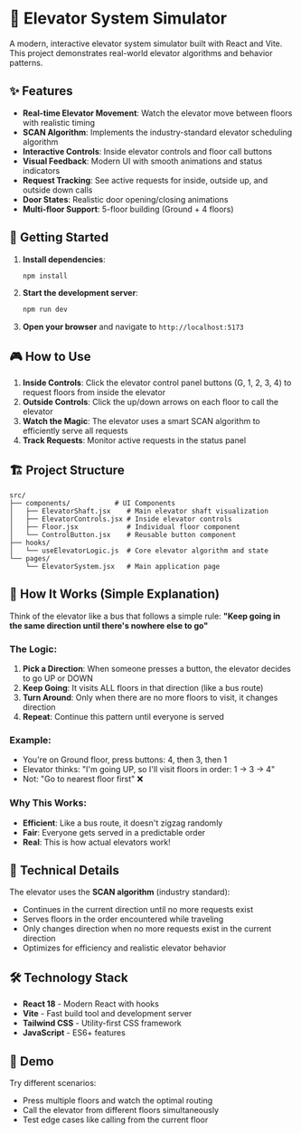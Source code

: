 # 🏢 Elevator System Simulator

A modern, interactive elevator system simulator built with React and Vite. This project demonstrates real-world elevator algorithms and behavior patterns.

## ✨ Features

- **Real-time Elevator Movement**: Watch the elevator move between floors with realistic timing
- **SCAN Algorithm**: Implements the industry-standard elevator scheduling algorithm
- **Interactive Controls**: Inside elevator controls and floor call buttons
- **Visual Feedback**: Modern UI with smooth animations and status indicators
- **Request Tracking**: See active requests for inside, outside up, and outside down calls
- **Door States**: Realistic door opening/closing animations
- **Multi-floor Support**: 5-floor building (Ground + 4 floors)

## 🚀 Getting Started

1. **Install dependencies**:
   ```bash
   npm install
   ```

2. **Start the development server**:
   ```bash
   npm run dev
   ```

3. **Open your browser** and navigate to `http://localhost:5173`

## 🎮 How to Use

1. **Inside Controls**: Click the elevator control panel buttons (G, 1, 2, 3, 4) to request floors from inside the elevator
2. **Outside Controls**: Click the up/down arrows on each floor to call the elevator
3. **Watch the Magic**: The elevator uses a smart SCAN algorithm to efficiently serve all requests
4. **Track Requests**: Monitor active requests in the status panel

## 🏗️ Project Structure

```
src/
├── components/           # UI Components
│   ├── ElevatorShaft.jsx    # Main elevator shaft visualization
│   ├── ElevatorControls.jsx # Inside elevator controls
│   ├── Floor.jsx            # Individual floor component
│   └── ControlButton.jsx    # Reusable button component
├── hooks/
│   └── useElevatorLogic.js  # Core elevator algorithm and state
└── pages/
    └── ElevatorSystem.jsx   # Main application page
```

## 🧠 How It Works (Simple Explanation)

Think of the elevator like a bus that follows a simple rule: **"Keep going in the same direction until there's nowhere else to go"**

### The Logic:
1. **Pick a Direction**: When someone presses a button, the elevator decides to go UP or DOWN
2. **Keep Going**: It visits ALL floors in that direction (like a bus route)
3. **Turn Around**: Only when there are no more floors to visit, it changes direction
4. **Repeat**: Continue this pattern until everyone is served

### Example:
- You're on Ground floor, press buttons: 4, then 3, then 1
- Elevator thinks: "I'm going UP, so I'll visit floors in order: 1 → 3 → 4"
- Not: "Go to nearest floor first" ❌

### Why This Works:
- **Efficient**: Like a bus route, it doesn't zigzag randomly
- **Fair**: Everyone gets served in a predictable order
- **Real**: This is how actual elevators work!

## 🔧 Technical Details

The elevator uses the **SCAN algorithm** (industry standard):
- Continues in the current direction until no more requests exist
- Serves floors in the order encountered while traveling
- Only changes direction when no more requests exist in the current direction
- Optimizes for efficiency and realistic elevator behavior

## 🛠️ Technology Stack

- **React 18** - Modern React with hooks
- **Vite** - Fast build tool and development server
- **Tailwind CSS** - Utility-first CSS framework
- **JavaScript** - ES6+ features

## 📱 Demo

Try different scenarios:
- Press multiple floors and watch the optimal routing
- Call the elevator from different floors simultaneously
- Test edge cases like calling from the current floor
